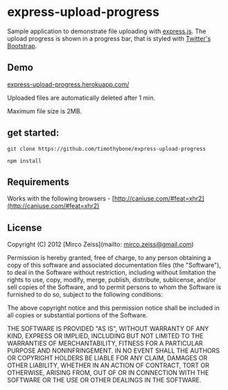 # express-upload-progress

Sample application to demonstrate file uploading with [express.js](http://expressjs.com/). The upload progress is shown in a progress bar, that is styled with [Twitter's Bootstrap](http://twitter.github.com/bootstrap/).

## Demo

[express-upload-progress.herokuapp.com/](http://express-upload-progress.herokuapp.com/)

Uploaded files are automatically deleted after 1 min.

Maximum file size is 2MB.

## get started:

	git clone https://github.com/timothybone/express-upload-progress

	npm install

## Requirements

Works with the following browsers - [http://caniuse.com/#feat=xhr2](http://caniuse.com/#feat=xhr2)

## License

Copyright (C) 2012 [Mirco Zeiss](mailto: mirco.zeiss@gmail.com)

Permission is hereby granted, free of charge, to any person obtaining a copy of this software and associated documentation files (the "Software"), to deal in the Software without restriction, including without limitation the rights to use, copy, modify, merge, publish, distribute, sublicense, and/or sell copies of the Software, and to permit persons to whom the Software is furnished to do so, subject to the following conditions:

The above copyright notice and this permission notice shall be included in all copies or substantial portions of the Software.

THE SOFTWARE IS PROVIDED "AS IS", WITHOUT WARRANTY OF ANY KIND, EXPRESS OR IMPLIED, INCLUDING BUT NOT LIMITED TO THE WARRANTIES OF MERCHANTABILITY, FITNESS FOR A PARTICULAR PURPOSE AND NONINFRINGEMENT. IN NO EVENT SHALL THE AUTHORS OR COPYRIGHT HOLDERS BE LIABLE FOR ANY CLAIM, DAMAGES OR OTHER LIABILITY, WHETHER IN AN ACTION OF CONTRACT, TORT OR OTHERWISE, ARISING FROM, OUT OF OR IN CONNECTION WITH THE SOFTWARE OR THE USE OR OTHER DEALINGS IN THE SOFTWARE.